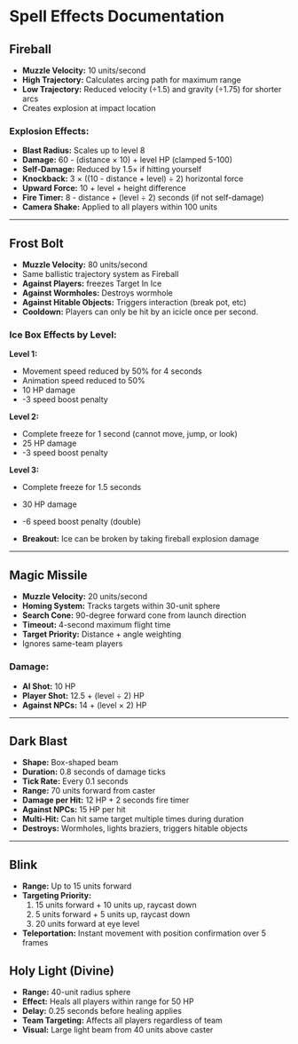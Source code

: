 # Spell Effects Documentation

## Fireball

* **Muzzle Velocity:** 10 units/second
* **High Trajectory:** Calculates arcing path for maximum range
* **Low Trajectory:** Reduced velocity (÷1.5) and gravity (÷1.75) for shorter arcs
* Creates explosion at impact location

### Explosion Effects:
* **Blast Radius:** Scales up to level 8
* **Damage:** 60 - (distance × 10) + level HP (clamped 5-100)
* **Self-Damage:** Reduced by 1.5× if hitting yourself
* **Knockback:** 3 × ((10 - distance + level) ÷ 2) horizontal force
* **Upward Force:** 10 + level + height difference
* **Fire Timer:** 8 - distance + (level ÷ 2) seconds (if not self-damage)
* **Camera Shake:** Applied to all players within 100 units
---
## Frost Bolt

* **Muzzle Velocity:** 80 units/second
* Same ballistic trajectory system as Fireball
* **Against Players:** freezes Target In Ice
* **Against Wormholes:** Destroys wormhole
* **Against Hitable Objects:** Triggers interaction (break pot, etc)
* **Cooldown:** Players can only be hit by an icicle once per second.

### Ice Box Effects by Level:

**Level 1:**
* Movement speed reduced by 50% for 4 seconds  
* Animation speed reduced to 50%
* 10 HP damage
* -3 speed boost penalty

**Level 2:**
* Complete freeze for 1 second (cannot move, jump, or look)
* 25 HP damage
* -3 speed boost penalty

**Level 3:**
* Complete freeze for 1.5 seconds
* 30 HP damage  
* -6 speed boost penalty (double)

* **Breakout:** Ice can be broken by taking fireball explosion damage
---
## Magic Missile

* **Muzzle Velocity:** 20 units/second
* **Homing System:** Tracks targets within 30-unit sphere
* **Search Cone:** 90-degree forward cone from launch direction
* **Timeout:** 4-second maximum flight time
* **Target Priority:** Distance + angle weighting
* Ignores same-team players

### Damage:
* **AI Shot:** 10 HP
* **Player Shot:** 12.5 + (level ÷ 2) HP
* **Against NPCs:** 14 + (level × 2) HP
---
## Dark Blast

* **Shape:** Box-shaped beam
* **Duration:** 0.8 seconds of damage ticks
* **Tick Rate:** Every 0.1 seconds
* **Range:** 70 units forward from caster
* **Damage per Hit:** 12 HP + 2 seconds fire timer
* **Against NPCs:** 15 HP per hit
* **Multi-Hit:** Can hit same target multiple times during duration
* **Destroys:** Wormholes, lights braziers, triggers hitable objects
---
## Blink

* **Range:** Up to 15 units forward
* **Targeting Priority:**
  1. 15 units forward + 10 units up, raycast down
  2. 5 units forward + 5 units up, raycast down  
  3. 20 units forward at eye level
* **Teleportation:** Instant movement with position confirmation over 5 frames

## Holy Light (Divine)

* **Range:** 40-unit radius sphere
* **Effect:** Heals all players within range for 50 HP
* **Delay:** 0.25 seconds before healing applies
* **Team Targeting:** Affects all players regardless of team
* **Visual:** Large light beam from 40 units above caster
